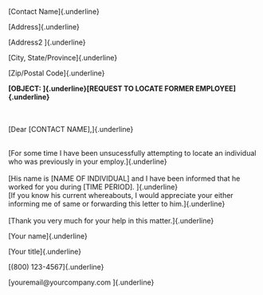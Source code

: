 [Contact Name]{.underline}

[Address]{.underline}

[Address2 ]{.underline}

[City, State/Province]{.underline}

[Zip/Postal Code]{.underline}

**[OBJECT: ]{.underline}[REQUEST TO LOCATE FORMER
EMPLOYEE]{.underline}**

\
\
[Dear \[CONTACT NAME\],]{.underline}

\
[For some time I have been unsucessfully attempting to locate an
individual who was previously in your employ.]{.underline}\
\
[His name is \[NAME OF INDIVIDUAL\] and I have been informed that he
worked for you during \[TIME PERIOD\]. ]{.underline}\
[If you know his current whereabouts, I would appreciate your either
informing me of same or forwarding this letter to him.]{.underline}\
\
[Thank you very much for your help in this matter.]{.underline}

[Your name]{.underline}

[Your title]{.underline}

[(800) 123-4567]{.underline}

[youremail\@yourcompany.com ]{.underline}

